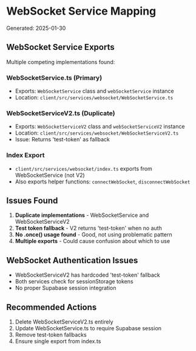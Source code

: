 # WebSocket Service Mapping
Generated: 2025-01-30

## WebSocket Service Exports
Multiple competing implementations found:

### WebSocketService.ts (Primary)
- Exports: `WebSocketService` class and `webSocketService` instance
- Location: `client/src/services/websocket/WebSocketService.ts`

### WebSocketServiceV2.ts (Duplicate)
- Exports: `WebSocketServiceV2` class and `webSocketServiceV2` instance  
- Location: `client/src/services/websocket/WebSocketServiceV2.ts`
- Issue: Returns 'test-token' as fallback

### Index Export
- `client/src/services/websocket/index.ts` exports from WebSocketService (not V2)
- Also exports helper functions: `connectWebSocket`, `disconnectWebSocket`

## Issues Found
1. **Duplicate implementations** - WebSocketService and WebSocketServiceV2
2. **Test token fallback** - V2 returns 'test-token' when no auth
3. **No .once() usage found** - Good, not using problematic pattern
4. **Multiple exports** - Could cause confusion about which to use

## WebSocket Authentication Issues
- WebSocketServiceV2 has hardcoded 'test-token' fallback
- Both services check for sessionStorage tokens
- No proper Supabase session integration

## Recommended Actions
1. Delete WebSocketServiceV2.ts entirely
2. Update WebSocketService.ts to require Supabase session
3. Remove test-token fallbacks
4. Ensure single export from index.ts